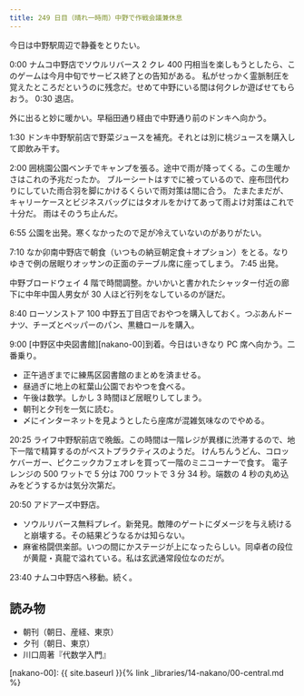 ```yaml
---
title: 249 日目（晴れ一時雨）中野で作戦会議兼休息
---
```


今日は中野駅周辺で静養をとりたい。

0:00 ナムコ中野店でソウルリバース 2 クレ 400 円相当を楽しもうとしたら、このゲームは今月中旬でサービス終了との告知がある。
私がせっかく霊脈制圧を覚えたところだというのに残念だ。せめて中野にいる間は何クレか遊ばせてもらおう。
0:30 退店。

外に出ると妙に暖かい。早稲田通り経由で中野通り前のドンキへ向かう。

1:30 ドンキ中野駅前店で野菜ジュースを補充。それとは別に桃ジュースを購入して即飲み干す。

2:00 囲桃園公園ベンチでキャンプを張る。途中で雨が降ってくる。この生暖かさはこれの予兆だったか。
ブルーシートはすでに被っているので、座布団代わりにしていた雨合羽を脚にかけるくらいで雨対策は間に合う。
たまたまだが、キャリーケースとビジネスバッグにはタオルをかけてあって雨よけ対策はこれで十分だ。
雨はそのうち止んだ。

6:55 公園を出発。寒くなかったので足が冷えていないのがありがたい。

7:10 なか卯南中野店で朝食（いつもの納豆朝定食＋オプション）をとる。なりゆきで例の居眠りオッサンの正面のテーブル席に座ってしまう。
7:45 出発。

中野ブロードウェイ 4 階で時間調整。かいかいと書かれたシャッター付近の廊下に中年中国人男女が 30 人ほど行列をなしているのが謎だ。

8:40 ローソンストア 100 中野五丁目店でおやつを購入しておく。つぶあんドーナツ、チーズとペッパーのパン、黒糖ロールを購入。

9:00 [中野区中央図書館][nakano-00]到着。今日はいきなり PC 席へ向かう。二番乗り。

* 正午過ぎまでに練馬区図書館のまとめを済ませる。
* 昼過ぎに地上の紅葉山公園でおやつを食べる。
* 午後は数学。しかし 3 時間ほど居眠りしてしまう。
* 朝刊と夕刊を一気に読む。
* 〆にインターネットを見ようとしたら座席が混雑気味なのでやめる。

20:25 ライフ中野駅前店で晩飯。この時間は一階レジが異様に渋滞するので、地下一階で精算するのがベストプラクティスのようだ。
けんちんうどん、コロッケバーガー、ピクニックカフェオレを買って一階のミニコーナーで食す。
電子レンジの 500 ワットで 5 分は 700 ワットで 3 分 34 秒。端数の 4 秒の丸め込みをどうするかは気分次第だ。

20:50 アドアーズ中野店。

* ソウルリバース無料プレイ。新発見。敵陣のゲートにダメージを与え続けると崩壊する。その結果どうなるかは知らない。
* 麻雀格闘倶楽部。いつの間にかステージが上になったらしい。同卓者の段位が黄龍・真龍で溢れている。私は玄武通常段位なのだが。

23:40 ナムコ中野店へ移動。続く。

## 読み物

* 朝刊（朝日、産経、東京）
* 夕刊（朝日、東京）
* 川口周著『代数学入門』

[nakano-00]: {{ site.baseurl }}{% link _libraries/14-nakano/00-central.md %}
